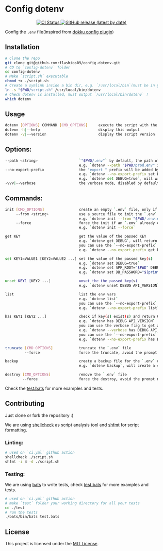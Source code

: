 # Config dotenv

<p align="center">
    <a href="https://github.com/flashios09/config-dotenv/actions/workflows/ci.yml" target="_blank">
        <img src="https://github.com/flashios09/config-dotenv/actions/workflows/ci.yml/badge.svg" alt="CI Status">
    </a>
    <a href="https://github.com/flashios09/config-dotenv/releases/latest" target="_blank">
        <img alt="GitHub release (latest by date)" src="https://img.shields.io/github/v/release/flashios09/config-dotenv">
    </a>
</p>

Config the `.env` file(inspired from [dokku config plugin](https://github.com/dokku/dokku/blob/a308ff65464dce6ce1bb709e3afddd7066e77381/plugins/config/commands))

## Installation
```bash
# Clone the repo
git clone git@github.com:flashios09/config-dotenv.git
# CD to `config-dotenv` folder
cd config-dotenv
# Make `script.sh` executable
chmod +x ./script.sh
# Create a symlink inside a bin dir, e.g. `/usr/local/bin`(must be in your path)
ln -s "$PWD/script.sh" /usr/local/bin/dotenv
# Check dotenv is installed, must output `/usr/local/bin/dotenv` !
which dotenv
```

## Usage
```bash
dotenv [OPTIONS] COMMAND [CMD_OPTIONS]     execute the script with the specified command and/or options
dotenv -h|--help                           display this output
dotenv -v|--version                        display the script version
```
## Options:
```bash
--path <string>                   `"$PWD/.env"` by default, the path of the `.env` file
                                  e.g. `dotenv --path "$PWD/prod.env" init`
--no-export-prefix                the "export " prefix will be added by default, use `--no-export-prefix` to disable it
                                  e.g. `dotenv --no-export-prefix set DEBUG=true`, will write `DEBUG=true`
                                  e.g. `dotenv set DEBUG=true`, will write `export DEBUG=true`
-vvv|--verbose                    the verbose mode, disabled by default, use `-vvv` or `--verbose` to enable it
```
## Commands:
```bash
init [CMD_OPTIONS]                create an empty `.env` file, only if `.env` not already exists
     --from <string>              use a source file to init the `.env` file, only if `.env` not already exists
                                  e.g. `dotenv init --from "$PWD/.env.default"`
     --force                      force the init if an `.env` already exist, a backup for the existent file will be created
                                  e.g. `dotenv init --force`

get KEY                           get the value of the passed KEY
                                  e.g. `dotenv get DEBUG`, will return the value of the DEBUG env var
                                  you can use the `--no-export-prefix` to get the value without "export "
                                  e.g. `dotenv --no-export-prefix get DEBUG`

set KEY1=VALUE1 [KEY2=VALUE2 ...] set the value of the passed key(s)
                                  e.g. `dotenv set DEBUG=true`
                                  e.g. `dotenv set APP_ROOT="$PWD" DEBUG=true API_VERSION="v1"`
                                  e.g. `dotenv set DB_PASSWORD="$(printenv APP_DB_PASSWORD)" APP_ROOT="$PWD" API_VERSION="v1"`

unset KEY1 [KEY2 ...]             unset the the passed key(s)
                                  e.g. `dotenv unset DEBUG API_VERSION`

list                              list the env vars
                                  e.g. `dotenv list`
                                  you can use the `--no-export-prefix` to list only the vars without "export "
                                  e.g. `dotenv --no-export-prefix list`

has KEY1 [KEY2 ...]               check if key(s) exist(s) and return 0 or 1
                                  e.g. `dotenv has DEBUG API_VERSION`
                                  you can use the verbose flag to get a success or error message
                                  e.g. `dotenv --verbose has DEBUG API_VERSION`
                                  you can use the `--no-export-prefix` to check only the key(s) without "export "
                                  e.g. `dotenv --no-export-prefix has DEBUG API_VERSION`

truncate [CMD_OPTIONS]            truncate the `.env` file
         --force                  force the truncate, avoid the prompt message

backup                            create a backup file for the `.env` using this format `<env_file_name>-<now>.bak`
                                  e.g. `dotenv backup`, will create a copy from `.env` named `.env-20221125192400.bak`

destroy [CMD_OPTIONS]             remove the `.env` file
        --force                   force the destroy, avoid the prompt message
```
Check the [test.bats](test/test.bats) for more examples and tests.

## Contributing
Just clone or fork the repository :)

We are using [shellcheck](https://github.com/koalaman/shellcheck) as script analysis tool and [shfmt](https://github.com/patrickvane/shfmt) for script formatting.

### Linting:
```bash
# used on `ci.yml` github action
shellcheck ./script.sh
shfmt -i 4 -d ./script.sh
```
### Testing:
We are using [bats](https://bats-core.readthedocs.io/en/stable/) to write tests, check [test.bats](test/test.bats) for more examples and tests.
```bash
# used on `ci.yml` github action
# make `test` folder your working directory for all your tests
cd ./test
# run the tests
./bats/bin/bats test.bats
```

## License
 This project is licensed under the [MIT License](LICENSE.md).